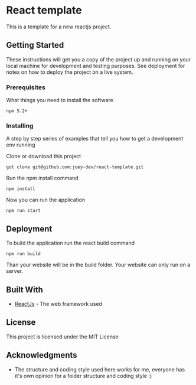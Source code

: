 # React template

This is a template for a new reactjs project.

## Getting Started

These instructions will get you a copy of the project up and running on your local machine for development and testing purposes. See deployment for notes on how to deploy the project on a live system.

### Prerequisites

What things you need to install the software

```
npm 5.2+
```

### Installing

A step by step series of examples that tell you how to get a development env running

Clone or download this project

```
got clone git@github.com:joey-dev/react-template.git
```

Run the npm install command

```
npm install
```

Now you can run the application

```
npm run start
```

## Deployment

To build the application run the react build command

```
npm run build
```

Than your website will be in the build folder. Your website can only run on a server.

## Built With

* [ReactJs](https://reactjs.org/) - The web framework used

## License

This project is licensed under the MIT License

## Acknowledgments

* The structure and coding style used here works for me, everyone has it's own opinion for a folder structure and coding style :) 
